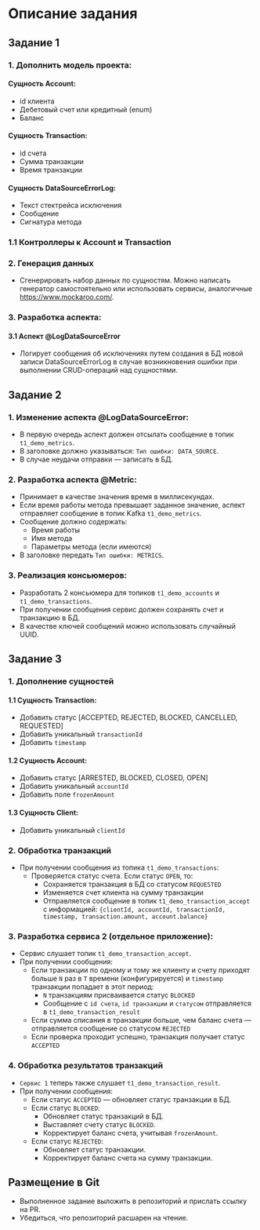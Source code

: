 # Описание задания

## Задание 1

### 1. Дополнить модель проекта:
#### Сущность Account:
- id клиента
- Дебетовый счет или кредитный (enum)
- Баланс

#### Сущность Transaction:
- id счета
- Сумма транзакции
- Время транзакции

#### Сущность DataSourceErrorLog:
- Текст стектрейса исключения
- Сообщение
- Сигнатура метода

### 1.1 Контроллеры к Account и Transaction

### 2. Генерация данных
- Сгенерировать набор данных по сущностям. Можно написать генератор самостоятельно или использовать сервисы, аналогичные https://www.mockaroo.com/.

### 3. Разработка аспекта:

#### 3.1 Аспект @LogDataSourceError
- Логирует сообщения об исключениях путем создания в БД новой записи DataSourceErrorLog в случае возникновения ошибки при выполнении CRUD-операций над сущностями.

## Задание 2

### 1. Изменение аспекта @LogDataSourceError:
- В первую очередь аспект должен отсылать сообщение в топик `t1_demo_metrics`.
- В заголовке должно указываться: `Тип ошибки: DATA_SOURCE`.
- В случае неудачи отправки — записать в БД.

### 2. Разработка аспекта @Metric:
- Принимает в качестве значения время в миллисекундах.
- Если время работы метода превышает заданное значение, аспект отправляет сообщение в топик Kafka `t1_demo_metrics`.
- Сообщение должно содержать:
  - Время работы
  - Имя метода
  - Параметры метода (если имеются)
- В заголовке передать `Тип ошибки: METRICS`.

### 3. Реализация консьюмеров:
- Разработать 2 консьюмера для топиков `t1_demo_accounts` и `t1_demo_transactions`.
- При получении сообщения сервис должен сохранять счет и транзакцию в БД.
- В качестве ключей сообщений можно использовать случайный UUID.

## Задание 3

### 1. Дополнение сущностей

#### 1.1 Сущность Transaction:
- Добавить статус [ACCEPTED, REJECTED, BLOCKED, CANCELLED, REQUESTED]
- Добавить уникальный `transactionId`
- Добавить `timestamp`

#### 1.2 Сущность Account:
- Добавить статус [ARRESTED, BLOCKED, CLOSED, OPEN]
- Добавить уникальный `accountId`
- Добавить поле `frozenAmount`

#### 1.3 Сущность Client:
- Добавить уникальный `clientId`

### 2. Обработка транзакций
- При получении сообщения из топика `t1_demo_transactions`:
  - Проверяется статус счета. Если статус `OPEN`, то:
    - Сохраняется транзакция в БД со статусом `REQUESTED`
    - Изменяется счет клиента на сумму транзакции
    - Отправляется сообщение в топик `t1_demo_transaction_accept` с информацией:
      `{clientId, accountId, transactionId, timestamp, transaction.amount, account.balance}`

### 3. Разработка сервиса 2 (отдельное приложение):
- Сервис слушает топик `t1_demo_transaction_accept`.
- При получении сообщения:
  - Если транзакции по одному и тому же клиенту и счету приходят больше `N` раз в `T` времени (конфигурируется) и `timestamp` транзакции попадает в этот период:
    - `N` транзакциям присваивается статус `BLOCKED`
    - Сообщение с `id счета`, `id транзакции` и `статусом` отправляется в `t1_demo_transaction_result`
  - Если сумма списания в транзакции больше, чем баланс счета — отправляется сообщение со статусом `REJECTED`
  - Если проверка проходит успешно, транзакция получает статус `ACCEPTED`

### 4. Обработка результатов транзакций
- `Сервис 1` теперь также слушает `t1_demo_transaction_result`.
- При получении сообщения:
  - Если статус `ACCEPTED` — обновляет статус транзакции в БД.
  - Если статус `BLOCKED`:
    - Обновляет статус транзакций в БД.
    - Выставляет счету статус `BLOCKED`.
    - Корректирует баланс счета, учитывая `frozenAmount`.
  - Если статус `REJECTED`:
    - Обновляет статус транзакции.
    - Корректирует баланс счета на сумму транзакции.

## Размещение в Git
- Выполненное задание выложить в репозиторий и прислать ссылку на PR.
- Убедиться, что репозиторий расшарен на чтение.

